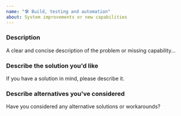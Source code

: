 ```yaml
---
name: "🛠️ Build, testing and automation"
about: System improvements or new capabilities
---
```


### Description

<!-- ✍️ -->
A clear and concise description of the problem or missing capability...

### Describe the solution you'd like

<!-- ✍️ -->
If you have a solution in mind, please describe it.

### Describe alternatives you've considered

<!-- ✍️ -->
Have you considered any alternative solutions or workarounds?
